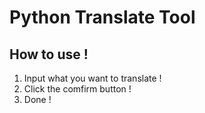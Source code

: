 # Python Translate Tool

## How to use !
1. Input what you want to translate !
2. Click the comfirm button !
3. Done !
